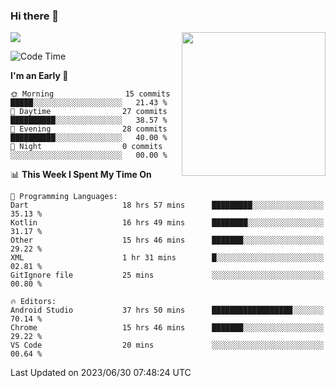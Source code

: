 ### Hi there 👋

![](https://metrics.lecoq.io/itaowu?template=classic&config.timezone=Asia%2FShanghai)
<img align='right' src="https://media.giphy.com/media/M9gbBd9nbDrOTu1Mqx/giphy.gif" width="230">

<!--START_SECTION:waka-->
![Code Time](http://img.shields.io/badge/Code%20Time-161%20hrs%2058%20mins-blue)

**I'm an Early 🐤** 

```text
🌞 Morning                15 commits          █████░░░░░░░░░░░░░░░░░░░░   21.43 % 
🌆 Daytime                27 commits          ██████████░░░░░░░░░░░░░░░   38.57 % 
🌃 Evening                28 commits          ██████████░░░░░░░░░░░░░░░   40.00 % 
🌙 Night                  0 commits           ░░░░░░░░░░░░░░░░░░░░░░░░░   00.00 % 
```


📊 **This Week I Spent My Time On** 

```text
💬 Programming Languages: 
Dart                     18 hrs 57 mins      █████████░░░░░░░░░░░░░░░░   35.13 % 
Kotlin                   16 hrs 49 mins      ████████░░░░░░░░░░░░░░░░░   31.17 % 
Other                    15 hrs 46 mins      ███████░░░░░░░░░░░░░░░░░░   29.22 % 
XML                      1 hr 31 mins        █░░░░░░░░░░░░░░░░░░░░░░░░   02.81 % 
GitIgnore file           25 mins             ░░░░░░░░░░░░░░░░░░░░░░░░░   00.80 % 

🔥 Editors: 
Android Studio           37 hrs 50 mins      ██████████████████░░░░░░░   70.14 % 
Chrome                   15 hrs 46 mins      ███████░░░░░░░░░░░░░░░░░░   29.22 % 
VS Code                  20 mins             ░░░░░░░░░░░░░░░░░░░░░░░░░   00.64 % 
```


 Last Updated on 2023/06/30 07:48:24 UTC
<!--END_SECTION:waka-->

<!--
**itaowu/itaowu** is a ✨ _special_ ✨ repository because its `README.md` (this file) appears on your GitHub profile.

Here are some ideas to get you started:

- 🔭 I’m currently working on ...
- 🌱 I’m currently learning ...
- 👯 I’m looking to collaborate on ...
- 🤔 I’m looking for help with ...
- 💬 Ask me about ...
- 📫 How to reach me: ...
- 😄 Pronouns: ...
- ⚡ Fun fact: ...
-->

